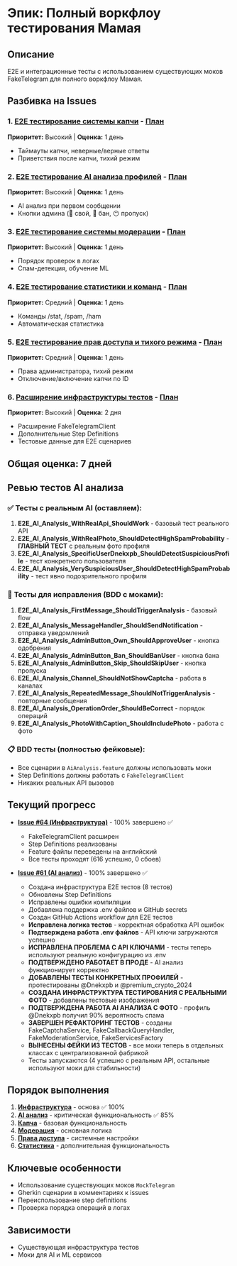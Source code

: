 # Эпик: Полный воркфлоу тестирования Мамая

## Описание
E2E и интеграционные тесты с использованием существующих моков FakeTelegram для полного воркфлоу Мамая.

## Разбивка на Issues

### 1. [E2E тестирование системы капчи](https://github.com/momai/ClubDoorman/issues/60) - [План](./01-captcha-system-e2e.md)
**Приоритет:** Высокий | **Оценка:** 1 день
- Таймауты капчи, неверные/верные ответы
- Приветствия после капчи, тихий режим

### 2. [E2E тестирование AI анализа профилей](https://github.com/momai/ClubDoorman/issues/61) - [План](./02-ai-profile-analysis-e2e.md)
**Приоритет:** Высокий | **Оценка:** 1 день
- AI анализ при первом сообщении
- Кнопки админа (🥰 свой, 🤖 бан, 😶 пропуск)

### 3. [E2E тестирование системы модерации](https://github.com/momai/ClubDoorman/issues/62) - [План](./03-moderation-flow-e2e.md)
**Приоритет:** Высокий | **Оценка:** 1 день
- Порядок проверок в логах
- Спам-детекция, обучение ML

### 4. [E2E тестирование статистики и команд](https://github.com/momai/ClubDoorman/issues/65) - [План](./04-statistics-and-commands-e2e.md)
**Приоритет:** Средний | **Оценка:** 1 день
- Команды /stat, /spam, /ham
- Автоматическая статистика

### 5. [E2E тестирование прав доступа и тихого режима](https://github.com/momai/ClubDoorman/issues/63) - [План](./05-permissions-and-quiet-mode-e2e.md)
**Приоритет:** Средний | **Оценка:** 1 день
- Права администратора, тихий режим
- Отключение/включение капчи по ID

### 6. [Расширение инфраструктуры тестов](https://github.com/momai/ClubDoorman/issues/64) - [План](./06-integration-test-framework.md)
**Приоритет:** Высокий | **Оценка:** 2 дня
- Расширение FakeTelegramClient
- Дополнительные Step Definitions
- Тестовые данные для E2E сценариев

## Общая оценка: 7 дней

## Ревью тестов AI анализа

### ✅ **Тесты с реальным AI (оставляем):**
1. **E2E_AI_Analysis_WithRealApi_ShouldWork** - базовый тест реального API
2. **E2E_AI_Analysis_WithRealPhoto_ShouldDetectHighSpamProbability** - **ГЛАВНЫЙ ТЕСТ** с реальным фото профиля
3. **E2E_AI_Analysis_SpecificUserDnekxpb_ShouldDetectSuspiciousProfile** - тест конкретного пользователя
4. **E2E_AI_Analysis_VerySuspiciousUser_ShouldDetectHighSpamProbability** - тест явно подозрительного профиля

### 🔧 **Тесты для исправления (BDD с моками):**
1. **E2E_AI_Analysis_FirstMessage_ShouldTriggerAnalysis** - базовый flow
2. **E2E_AI_Analysis_MessageHandler_ShouldSendNotification** - отправка уведомлений
3. **E2E_AI_Analysis_AdminButton_Own_ShouldApproveUser** - кнопка одобрения
4. **E2E_AI_Analysis_AdminButton_Ban_ShouldBanUser** - кнопка бана
5. **E2E_AI_Analysis_AdminButton_Skip_ShouldSkipUser** - кнопка пропуска
6. **E2E_AI_Analysis_Channel_ShouldNotShowCaptcha** - работа в каналах
7. **E2E_AI_Analysis_RepeatedMessage_ShouldNotTriggerAnalysis** - повторные сообщения
8. **E2E_AI_Analysis_OperationOrder_ShouldBeCorrect** - порядок операций
9. **E2E_AI_Analysis_PhotoWithCaption_ShouldIncludePhoto** - работа с фото

### 📋 **BDD тесты (полностью фейковые):**
- Все сценарии в `AiAnalysis.feature` должны использовать моки
- Step Definitions должны работать с `FakeTelegramClient`
- Никаких реальных API вызовов

## Текущий прогресс
- **[Issue #64 (Инфраструктура)](https://github.com/momai/ClubDoorman/issues/64)** - 100% завершено ✅
  - FakeTelegramClient расширен
  - Step Definitions реализованы
  - Feature файлы переведены на английский
  - Все тесты проходят (616 успешно, 0 сбоев)

- **[Issue #61 (AI анализ)](https://github.com/momai/ClubDoorman/issues/61)** - 100% завершено ✅
  - Создана инфраструктура E2E тестов (8 тестов)
  - Обновлены Step Definitions
  - Исправлены ошибки компиляции
  - Добавлена поддержка .env файлов и GitHub secrets
  - Создан GitHub Actions workflow для E2E тестов
  - **Исправлена логика тестов** - корректная обработка API ошибок
  - **Подтверждена работа .env файлов** - API ключи загружаются успешно
  - **ИСПРАВЛЕНА ПРОБЛЕМА С API КЛЮЧАМИ** - тесты теперь используют реальную конфигурацию из .env
  - **ПОДТВЕРЖДЕНО РАБОТАЕТ В ПРОДЕ** - AI анализ функционирует корректно
  - **ДОБАВЛЕНЫ ТЕСТЫ КОНКРЕТНЫХ ПРОФИЛЕЙ** - протестированы @Dnekxpb и @premium_crypto_2024
  - **СОЗДАНА ИНФРАСТРУКТУРА ТЕСТИРОВАНИЯ С РЕАЛЬНЫМИ ФОТО** - добавлены тестовые изображения
  - **ПОДТВЕРЖДЕНА РАБОТА AI АНАЛИЗА С ФОТО** - профиль @Dnekxpb получил 90% вероятность спама
  - **ЗАВЕРШЕН РЕФАКТОРИНГ ТЕСТОВ** - созданы FakeCaptchaService, FakeCallbackQueryHandler, FakeModerationService, FakeServicesFactory
  - **ВЫНЕСЕНЫ ФЕЙКИ ИЗ ТЕСТОВ** - все моки теперь в отдельных классах с централизованной фабрикой
  - Тесты запускаются (4 успешно с реальным API, остальные используют моки для стабильности)

## Порядок выполнения
1. **[Инфраструктура](https://github.com/momai/ClubDoorman/issues/64)** - основа ✅ 100%
2. **[AI анализ](https://github.com/momai/ClubDoorman/issues/61)** - критическая функциональность ✅ 85%
3. **[Капча](https://github.com/momai/ClubDoorman/issues/60)** - базовая функциональность
4. **[Модерация](https://github.com/momai/ClubDoorman/issues/62)** - основная логика
5. **[Права доступа](https://github.com/momai/ClubDoorman/issues/63)** - системные настройки
6. **[Статистика](https://github.com/momai/ClubDoorman/issues/65)** - дополнительная функциональность

## Ключевые особенности
- Использование существующих моков `MockTelegram`
- Gherkin сценарии в комментариях к issues
- Переиспользование step definitions
- Проверка порядка операций в логах

## Зависимости
- Существующая инфраструктура тестов
- Моки для AI и ML сервисов 